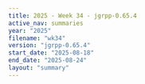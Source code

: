 ```yaml
---
title: 2025 - Week 34 - jgrpp-0.65.4
active_nav: summaries
year: "2025"
filename: "wk34"
version: "jgrpp-0.65.4"
start_date: "2025-08-18"
end_date: "2025-08-24"
layout: "summary"
---
```

